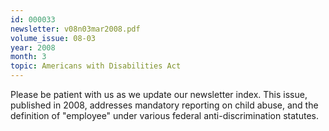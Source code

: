 ```yaml
---
id: 000033
newsletter: v08n03mar2008.pdf
volume_issue: 08-03
year: 2008
month: 3
topic: Americans with Disabilities Act
---
```


Please be patient with us as we update our newsletter index. This issue, published in 2008, addresses mandatory reporting on child abuse, and the definition of "employee" under various federal anti-discrimination statutes.